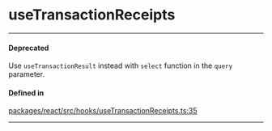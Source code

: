 # useTransactionReceipts
---

#### Deprecated

Use `useTransactionResult` instead with `select` function in the `query` parameter.

#### Defined in
[packages/react/src/hooks/useTransactionReceipts.ts:35](https://github.com/fuellabs/fuel-connectors/blob/main/packages/react/src/hooks/useTransactionReceipts.ts#L35)

___
